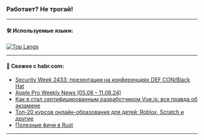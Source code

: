 ### Работает? Не трогай!

---
<!--
#### 🛠️ Technical stack:

![Java](https://img.shields.io/badge/Java-informational?logo=Oracle&style=flat&logoColor=white&color=FF4500)
![Kotlin](https://img.shields.io/badge/Kotlin-informational?logo=Kotlin&style=flat&logoColor=white&color=774D97)
![TS](https://img.shields.io/badge/TypeScript-informational?logo=typeScript&style=flat&logoColor=black&color=017acc)
![Python](https://img.shields.io/badge/Python-informational?logo=Python&style=flat&logoColor=black&color=ffdd54) <br>
![Spring](https://img.shields.io/badge/Spring-informational?logo=Spring&style=flat&logoColor=white&color=6DB33F) 
![SpringBoot](https://img.shields.io/badge/SpringBoot-informational?logo=SpringBoot&style=flat&logoColor=white&color=6DB33F)
![Nest](https://img.shields.io/badge/NestJS-informational?logo=NestJS&style=flat&logoColor=white&color=E0234E) 
![NodeJS](https://img.shields.io/badge/NodeJS-informational?logo=node.js&style=flat&logoColor=white&color=70A760)<br>
![PostgreSQL](https://img.shields.io/badge/PostgreSQL-informational?logo=PostgreSQL&style=flat&logoColor=white&color=DAA520)
![MongoDB](https://img.shields.io/badge/MongoDB-informational?logo=MongoDB&style=flat&logoColor=white&color=870000)
![Apache](https://img.shields.io/badge/Apache-informational?logo=apache&style=flat&logoColor=white&color=f74e28)

___ 
-->

#### 🛠️ Используемые языки:

[![Top Langs](https://github-readme-stats-u2qms2cxw-advtsettinggmailcoms-projects.vercel.app/api/top-langs/?username=zloylis&langs_count=10&hide_title=true&title_color=e6edf3&size_weight=0.5&count_weight=0.5&layout=compact&hide_progress=true&hide_border=true&theme=dracula)](https://github.com/zloylis)

<!---


####  :octocat:&nbsp;&nbsp; Статистика:

![GitHub stats](https://github-readme-stats-u2qms2cxw-advtsettinggmailcoms-projects.vercel.app/api?username=zloylis&show_icons=true&hide_border=true&theme=dracula&title_color=e6edf3&include_all_commits=true&count_private=true&hide_rank=false&hide_title=true&rank_icon=github)
-->
---

#### 💬 Свежее с habr.com:

<!-- BLOG-POST-LIST:START -->
- [Security Week 2433: презентации на конференциях DEF CON/Black Hat](https://habr.com/ru/companies/kaspersky/articles/835504/?utm_source=habrahabr&utm_medium=rss&utm_campaign=835504)
- [Apple Pro Weekly News &lpar;05.08 – 11.08.24&rpar;](https://habr.com/ru/articles/835564/?utm_source=habrahabr&utm_medium=rss&utm_campaign=835564)
- [Как я стал сертифицированным разработчиком Vue.js: вся правда об экзамене](https://habr.com/ru/articles/832992/?utm_source=habrahabr&utm_medium=rss&utm_campaign=832992)
- [Топ-20 курсов онлайн-образования для детей: Roblox, Scratch и другие](https://habr.com/ru/companies/pixel_study/articles/835548/?utm_source=habrahabr&utm_medium=rss&utm_campaign=835548)
- [Полезные фичи в Rust](https://habr.com/ru/companies/otus/articles/833498/?utm_source=habrahabr&utm_medium=rss&utm_campaign=833498)
<!-- BLOG-POST-LIST:END -->

---

